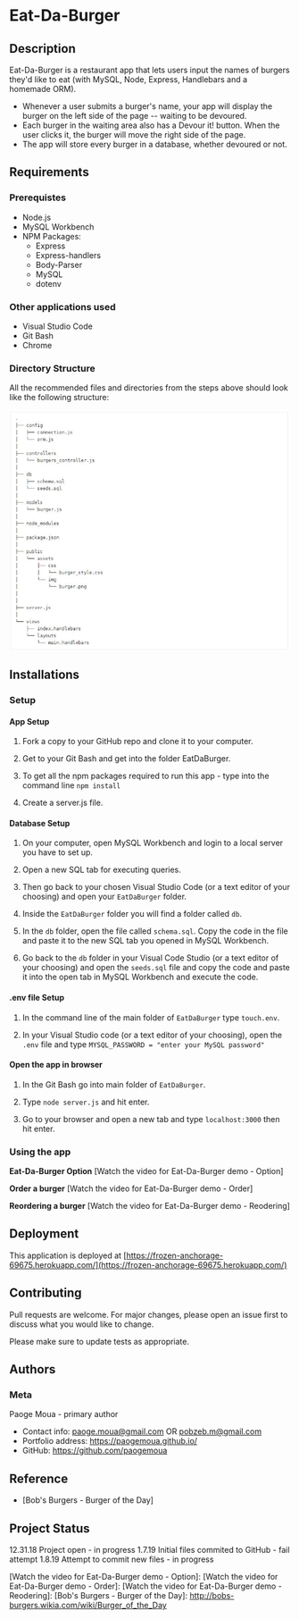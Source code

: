 # Eat-Da-Burger

## Description
Eat-Da-Burger is a restaurant app that lets users input the names of burgers they'd like to eat (with MySQL, Node, Express, Handlebars and a homemade ORM).  
* Whenever a user submits a burger's name, your app will display the burger on the left side of the page -- waiting to be devoured.
* Each burger in the waiting area also has a Devour it! button.  When the user clicks it, the burger will move the right side of the page.
* The app will store every burger in a database, whether devoured or not.

## Requirements
### Prerequistes
* Node.js
* MySQL Workbench
* NPM Packages:
    * Express
    * Express-handlers
    * Body-Parser
    * MySQL
    * dotenv

### Other applications used
* Visual Studio Code
* Git Bash
* Chrome

### Directory Structure
All the recommended files and directories from the steps above should look like the following structure:

<!-- ![image] () -->
![Directory Structure](./public/assets/img/Directory_Structure-half.jpg)

## Installations
### Setup
#### App Setup
1. Fork a copy to your GitHub repo and clone it to your computer.

1. Get to your Git Bash and get into the folder EatDaBurger.

1. To get all the npm packages required to run this app - type into the command line `npm install`

1. Create a server.js file.

#### Database Setup
1. On your computer, open MySQL Workbench and login to a local server you have to set up.

1. Open a new SQL tab for executing queries.

1. Then go back to your chosen Visual Studio Code (or a text editor of your choosing) and open your `EatDaBurger` folder.

1. Inside the `EatDaBurger` folder you will find a folder called `db`.

1. In the `db` folder, open the file called `schema.sql`.  Copy the code in the file and paste it to the new SQL tab you opened in MySQL Workbench.

1. Go back to the `db` folder in your Visual Code Studio (or a text editor of your choosing) and open the `seeds.sql` file and copy the code and paste it into the open tab in MySQL Workbench and execute the code.

#### .env file Setup
1. In the command line of the main folder of `EatDaBurger` type `touch.env`.

1. In your Visual Studio code (or a text editor of your choosing), open the `.env` file and type `MYSQL_PASSWORD = "enter your MySQL password"`

#### Open the app in browser
1. In the Git Bash go into main folder of `EatDaBurger`.

1. Type `node server.js` and hit enter.

1. Go to your browser and open a new tab and type `localhost:3000` then hit enter.

### Using the app
<!-- ![image] () -->
**Eat-Da-Burger Option**
[Watch the video for Eat-Da-Burger demo - Option]

**Order a burger**
[Watch the video for Eat-Da-Burger demo - Order]

**Reordering a burger**
[Watch the video for Eat-Da-Burger demo - Reodering]

## Deployment
This application is deployed at [https://frozen-anchorage-69675.herokuapp.com/](https://frozen-anchorage-69675.herokuapp.com/)

## Contributing 
Pull requests are welcome. For major changes, please open an issue first to discuss what you would like to change.

Please make sure to update tests as appropriate.

## Authors
### Meta
Paoge Moua - primary author
* Contact info: paoge.moua@gmail.com OR pobzeb.m@gmail.com
* Portfolio address: https://paogemoua.github.io/
* GitHub: https://github.com/paogemoua

## Reference
* [Bob's Burgers - Burger of the Day]

## Project Status
12.31.18 Project open - in progress
1.7.19 Initial files commited to GitHub - fail attempt
1.8.19 Attempt to commit new files - in progress

<!-- Linked -->
[MIT]: https://choosealicense.com/licenses/mit/
[Node.js]: https://nodejs.org/en/
[MySQL Workbench]: https://www.mysql.com/products/workbench/
[Express]: https://www.npmjs.com/package/express
[Express-handlers]: https://www.npmjs.com/package/express-handlebars
[Body-Parser]: https://www.npmjs.com/package/body-parser
[MySQL]: https://www.npmjs.com/package/mysql
[dotenv]: https://www.npmjs.com/package/dotenv
[Visual Studio Code]: https://code.visualstudio.com/download
[Git Bash]: https://git-scm.com/downloads
[Chrome]: https://www.google.com/chrome/
[Watch the video for Eat-Da-Burger demo - Option]: 
[Watch the video for Eat-Da-Burger demo - Order]: 
[Watch the video for Eat-Da-Burger demo - Reodering]: 
[Bob's Burgers - Burger of the Day]: http://bobs-burgers.wikia.com/wiki/Burger_of_the_Day